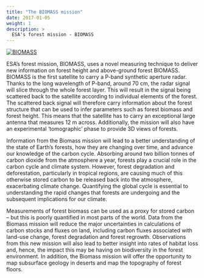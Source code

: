 ```yaml
---
title: "The BIOMASS mission"
date: 2017-01-05
weight: 1
description: >
  ESA's forest mission - BIOMASS
---
```


[![BIOMASS](https://img.youtube.com/vi/8uDq78B53AU/0.jpg)](https://www.youtube.com/watch?v=8uDq78B53AU)

ESA’s forest mission, BIOMASS, uses a novel measuring technique to deliver new information on forest height and above-ground forest BIOMASS. BIOMASS is the first satellite to carry a P-band synthetic aperture radar. Thanks to the long wavelength of P-band, around 70 cm, the radar signal will slice through the whole forest layer. This will result in the signal being scattered back to the satellite according to individual elements of the forest. The scattered back signal will therefore carry information about the forest structure that can be used to infer parameters such as forest biomass and forest height. This means that the satellite has to carry an exceptional large antenna that measures 12 m across. Additionally, the mission will also have an experimental ‘tomographic’ phase to provide 3D views of forests.

Information from the Biomass mission will lead to a better understanding of the state of Earth’s forests, how they are changing over time, and advance our knowledge of the carbon cycle. Absorbing around two billion tonnes of carbon dioxide from the atmosphere a year, forests play a crucial role in the carbon cycle and climate system. However, forest degradation and deforestation, particularly in tropical regions, are causing much of this otherwise stored carbon to be released back into the atmosphere, exacerbating climate change. Quantifying the global cycle is essential to understanding the rapid changes that forests are undergoing and the subsequent implications for our climate.

Measurements of forest biomass can be used as a proxy for stored carbon – but this is poorly quantified in most parts of the world. Data from the Biomass mission will reduce the major uncertainties in calculations of carbon stocks and fluxes on land, including carbon fluxes associated with land-use change, forest degradation and forest regrowth. Observations from this new mission will also lead to better insight into rates of habitat loss and, hence, the impact this may be having on biodiversity in the forest environment. In addition, the Biomass mission will offer the opportunity to map subsurface geology in deserts and map the topography of forest floors.
